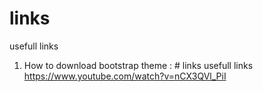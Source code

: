 # links
usefull links
1. How to download bootstrap theme : # links
usefull links https://www.youtube.com/watch?v=nCX3QVl_PiI

